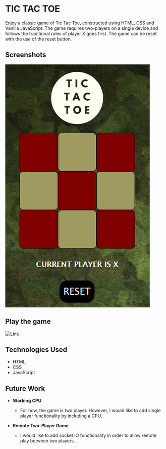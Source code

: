 # **TIC TAC TOE**

Enjoy a classic game of Tic Tac Toe, constructed using HTML, CSS and Vanilla JavaScript. The game requires two-players on a single device and follows the traditional rules of player X goes first. The game can be reset with the use of the reset button. 

## Screenshots

![Main Screen](img/main.png)

## Play the game

![Link](https://www.martinnicola.com/tic_tac_toe/)

## Technologies Used

- HTML
- CSS
- JavaScript

## Future Work

- **Working CPU**
  - For now, the game is two player. However, I would like to add single player functionality by including a CPU.
  
- **Remote Two-Player Game**
  - I would like to add socket IO functionality in order to allow remote play between two players.

